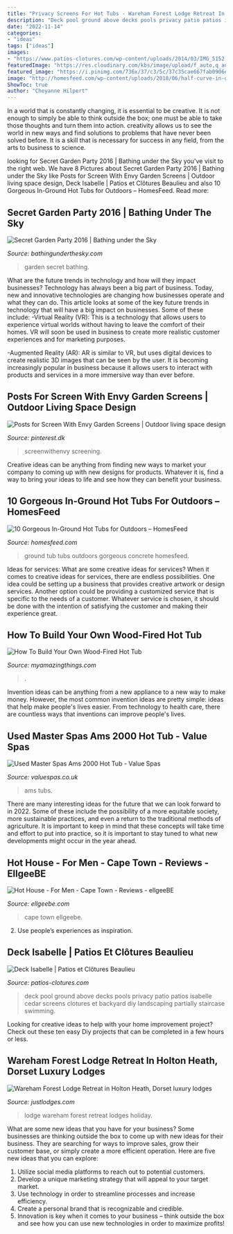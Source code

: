 ```yaml
---
title: "Privacy Screens For Hot Tubs - Wareham Forest Lodge Retreat In Holton Heath, Dorset Luxury Lodges"
description: "Deck pool ground above decks pools privacy patio patios isabelle cedar screens clotures et backyard diy landscaping partially staircase swimming"
date: "2022-11-14"
categories:
- "ideas"
tags: ["ideas"]
images:
- "https://www.patios-clotures.com/wp-content/uploads/2014/03/IMG_5152.jpg"
featuredImage: "https://res.cloudinary.com/kbs/image/upload/f_auto,q_auto,w_600/cqrrr3fxvce7jgry8whb.jpg"
featured_image: "https://i.pinimg.com/736x/37/c3/5c/37c35cae667fab0906efeaead28c6591.jpg"
image: "http://homesfeed.com/wp-content/uploads/2018/06/half-curve-in-ground-hot-tub-idea-with-concrete-background.jpg"
ShowToc: true
author: "Cheyanne Hilpert"
---
```



In a world that is constantly changing, it is essential to be creative. It is not enough to simply be able to think outside the box; one must be able to take those thoughts and turn them into action. creativity allows us to see the world in new ways and find solutions to problems that have never been solved before. It is a skill that is necessary for success in any field, from the arts to business to science.

	

		
looking for Secret Garden Party 2016 | Bathing under the Sky you've visit to the right web. We have 8 Pictures about Secret Garden Party 2016 | Bathing under the Sky like Posts for Screen With Envy Garden Screens | Outdoor living space design, Deck Isabelle | Patios et Clôtures Beaulieu and also 10 Gorgeous In-Ground Hot Tubs for Outdoors – HomesFeed. Read more:
		
    
## Secret Garden Party 2016 | Bathing Under The Sky

<img loading=lazy src="https://www.bathingunderthesky.com/wh/960-720/img/content/articles/443/19-DSC_0539.jpg" onerror="this.onerror=null;this.src='https://tse4.mm.bing.net/th?id=OIP.LcQIAgr5uN1kvu_ZSUlZ1AHaFF&amp;pid=15.1';" alt="Secret Garden Party 2016 | Bathing under the Sky">

_Source: bathingunderthesky.com_

>garden secret bathing. 

	

What are the future trends in technology and how will they impact businesses?
Technology has always been a big part of business. Today, new and innovative technologies are changing how businesses operate and what they can do. This article looks at some of the key future trends in technology that will have a big impact on businesses. Some of these include:
-Virtual Reality (VR): This is a technology that allows users to experience virtual worlds without having to leave the comfort of their homes. VR will soon be used in business to create more realistic customer experiences and for marketing purposes.

-Augmented Reality (AR): AR is similar to VR, but uses digital devices to create realistic 3D images that can be seen by the user. It is becoming increasingly popular in business because it allows users to interact with products and services in a more immersive way than ever before.

    
## Posts For Screen With Envy Garden Screens | Outdoor Living Space Design

<img loading=lazy src="https://i.pinimg.com/736x/37/c3/5c/37c35cae667fab0906efeaead28c6591.jpg" onerror="this.onerror=null;this.src='https://tse3.mm.bing.net/th?id=OIP.9jwofNPmMukZQSEojC02EQHaFj&amp;pid=15.1';" alt="Posts for Screen With Envy Garden Screens | Outdoor living space design">

_Source: pinterest.dk_

>screenwithenvy screening. 

	

Creative ideas can be anything from finding new ways to market your company to coming up with new designs for products. Whatever it is, find a way to bring your ideas to life and see how they can benefit your business.

    
## 10 Gorgeous In-Ground Hot Tubs For Outdoors – HomesFeed

<img loading=lazy src="http://homesfeed.com/wp-content/uploads/2018/06/half-curve-in-ground-hot-tub-idea-with-concrete-background.jpg" onerror="this.onerror=null;this.src='https://tse3.mm.bing.net/th?id=OIP.aUlsN4tdoljlG3bnIQXHGAAAAA&amp;pid=15.1';" alt="10 Gorgeous In-Ground Hot Tubs for Outdoors – HomesFeed">

_Source: homesfeed.com_

>ground tub tubs outdoors gorgeous concrete homesfeed. 

	

Ideas for services: What are some creative ideas for services?
When it comes to creative ideas for services, there are endless possibilities. One idea could be setting up a business that provides creative artwork or design services. Another option could be providing a customized service that is specific to the needs of a customer. Whatever service is chosen, it should be done with the intention of satisfying the customer and making their experience great.

    
## How To Build Your Own Wood-Fired Hot Tub

<img loading=lazy src="https://myamazingthings.com/wp-content/uploads/2016/11/wood-fired-hot-tub.jpg" onerror="this.onerror=null;this.src='https://tse2.mm.bing.net/th?id=OIP.778xldbn7nJcuwqhwDcUUgHaD3&amp;pid=15.1';" alt="How To Build Your Own Wood-Fired Hot Tub">

_Source: myamazingthings.com_

>. 

	

Invention ideas can be anything from a new appliance to a new way to make money. However, the most common invention ideas are pretty simple: ideas that help make people's lives easier. From technology to health care, there are countless ways that inventions can improve people's lives.

    
## Used Master Spas Ams 2000 Hot Tub - Value Spas

<img loading=lazy src="https://res.cloudinary.com/kbs/image/upload/f_auto,q_auto,w_600/cqrrr3fxvce7jgry8whb.jpg" onerror="this.onerror=null;this.src='https://tse3.mm.bing.net/th?id=OIP.rq4UZIP-JS8bpigS4GcavwHaJ0&amp;pid=15.1';" alt="Used Master Spas Ams 2000 Hot Tub - Value Spas">

_Source: valuespas.co.uk_

>ams tubs. 

	

There are many interesting ideas for the future that we can look forward to in 2022. Some of these include the possibility of a more equitable society, more sustainable practices, and even a return to the traditional methods of agriculture. It is important to keep in mind that these concepts will take time and effort to put into practice, so it is important to stay tuned to what new developments might occur in the year ahead.

    
## Hot House - For Men - Cape Town - Reviews - EllgeeBE

<img loading=lazy src="https://www.ellgeebe.com/data/56/39/u/cape-town-hot-house-eb.jpg" onerror="this.onerror=null;this.src='https://tse3.mm.bing.net/th?id=OIP.c2Sq7kSJ2JxERNpMh9Ka7AHaDP&amp;pid=15.1';" alt="Hot House - For Men - Cape Town - Reviews - ellgeeBE">

_Source: ellgeebe.com_

>cape town ellgeebe. 

	

2. Use people’s experiences as inspiration.

    
## Deck Isabelle | Patios Et Clôtures Beaulieu

<img loading=lazy src="https://www.patios-clotures.com/wp-content/uploads/2014/03/IMG_5152.jpg" onerror="this.onerror=null;this.src='https://tse1.mm.bing.net/th?id=OIP.MnobiwBELzjJg1xZ_6CYjgHaEi&amp;pid=15.1';" alt="Deck Isabelle | Patios et Clôtures Beaulieu">

_Source: patios-clotures.com_

>deck pool ground above decks pools privacy patio patios isabelle cedar screens clotures et backyard diy landscaping partially staircase swimming. 

	

Looking for creative ideas to help with your home improvement project? Check out these ten easy Diy projects that can be completed in a few hours or less.

    
## Wareham Forest Lodge Retreat In Holton Heath, Dorset Luxury Lodges

<img loading=lazy src="https://justlodges.com/uploads/parks/uploads/wareham-forest-lodge-retreat/wareham_forest_lodge_retreat_hot_tub.jpg" onerror="this.onerror=null;this.src='https://tse4.mm.bing.net/th?id=OIP.IJPvOCkTUZafPI-tAo5bsQHaFS&amp;pid=15.1';" alt="Wareham Forest Lodge Retreat in Holton Heath, Dorset luxury lodges">

_Source: justlodges.com_

>lodge wareham forest retreat lodges holiday. 

	

What are some new ideas that you have for your business?
Some businesses are thinking outside the box to come up with new ideas for their business. They are searching for ways to improve sales, grow their customer base, or simply create a more efficient operation. Here are five new ideas that you can explore: 
1) Utilize social media platforms to reach out to potential customers.
2) Develop a unique marketing strategy that will appeal to your target market. 
3) Use technology in order to streamline processes and increase efficiency. 
4) Create a personal brand that is recognizable and credible. 
5) Innovation is key when it comes to your business – think outside the box and see how you can use new technologies in order to maximize profits!

